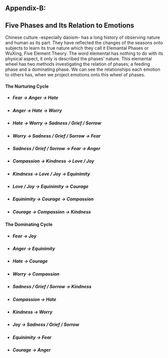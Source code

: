 ## Appendix-B:
## Five Phases and Its Relation to Emotions

Chinese culture -especially daoism- has a long history of observing nature and human as its part. They have reflected the changes of the seasons onto subjects to learn its true nature which they call it Elemantal Phases or WuXing, Five Element Theory. The word elemental has nothing to do with its physical aspect, it only is described the phases' nature. This elemental wheel has two methods investigating the relation of phases; a feeding phase and a dominating phase.
We can see the relationships each emotion to others has, when we project emotions onto this wheel of phases.
#### The Nurturing Cycle

- ##### Fear -> Anger -> Hate
- ##### Anger -> Hate -> Worry
- ##### Hate -> Worry -> Sadness / Grief / Sorrow
- ##### Worry -> Sadness / Grief / Sorrow -> Fear
- ##### Sadness / Grief / Sorrow -> Fear -> Anger

- ##### Compassion -> Kindness -> Love / Joy
- ##### Kindness -> Love / Joy -> Equinimity
- ##### Love / Joy -> Equinimity -> Courage
- ##### Equinimity -> Courage -> Compassion
- ##### Courage -> Compassion -> Kindness
#### The Dominating Cycle

- ##### Fear -> Joy
- ##### Anger -> Equinimity
- ##### Hate -> Courage
- ##### Worry -> Compassion
- ##### Sadness / Grief / Sorrow -> Kindness

- ##### Compassion -> Hate
- ##### Kindness -> Worry
- ##### Joy -> Sadness / Grief / Sorrow
- ##### Equinimity -> Fear
- ##### Courage -> Anger
